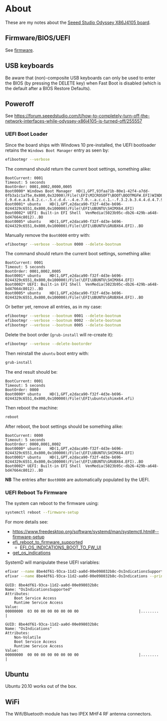 # About

These are my notes about the [Seeed Studio Odyssey X86J4105 board](https://wiki.seeedstudio.com/ODYSSEY-X86J4105/).

## Firmware/BIOS/UEFI

See [firmware](firmware/).

## USB keyboards

Be aware that (non)-composite USB keyboards can only be used to enter the BIOS
(by pressing the DELETE key) when Fast Boot is disabled (which is the default
after a BIOS Restore Defaults).

## Poweroff

See https://forum.seeedstudio.com/t/how-to-completely-turn-off-the-network-interfaces-while-odyssey-x86j4105-is-turned-off/255557

### UEFI Boot Loader

Since the board ships with Windows 10 pre-installed, the UEFI bootloader
retains the `Windows Boot Manager` entry as seen by:

```bash
efibootmgr --verbose
```

The command should return the current boot settings, something alike:

```
BootCurrent: 0001
Timeout: 5 seconds
BootOrder: 0001,0002,0000,0005
Boot0000* Windows Boot Manager	HD(1,GPT,93faa71b-80e1-42f4-a7dd-0fb3a1c1a75e,0x800,0x32000)/File(\EFI\MICROSOFT\BOOT\BOOTMGFW.EFI)WINDOWS.........x...B.C.D.O.B.J.E.C.T.=.{.9.d.e.a.8.6.2.c.-.5.c.d.d.-.4.e.7.0.-.a.c.c.1.-.f.3.2.b.3.4.4.d.4.7.9.5.}....................
Boot0001* ubuntu	HD(1,GPT,e2daca90-f32f-4d3e-b696-0244329c6551,0x800,0x100000)/File(\EFI\UBUNTU\SHIMX64.EFI)
Boot0002* UEFI: Built-in EFI Shell	VenMedia(5023b95c-db26-429b-a648-bd47664c8012)..BO
Boot0005* ubuntu	HD(1,GPT,e2daca90-f32f-4d3e-b696-0244329c6551,0x800,0x100000)/File(\EFI\UBUNTU\GRUBX64.EFI)..BO
```

Manually remove the `Boot0000` entry with:

```bash
efibootmgr --verbose --bootnum 0000 --delete-bootnum
```

The command should return the current boot settings, something alike:

```
BootCurrent: 0001
Timeout: 5 seconds
BootOrder: 0001,0002,0005
Boot0001* ubuntu	HD(1,GPT,e2daca90-f32f-4d3e-b696-0244329c6551,0x800,0x100000)/File(\EFI\UBUNTU\SHIMX64.EFI)
Boot0002* UEFI: Built-in EFI Shell	VenMedia(5023b95c-db26-429b-a648-bd47664c8012)..BO
Boot0005* ubuntu	HD(1,GPT,e2daca90-f32f-4d3e-b696-0244329c6551,0x800,0x100000)/File(\EFI\UBUNTU\GRUBX64.EFI)..BO
```

Or better yet, remove all entries, as in my case:

```bash
efibootmgr --verbose --bootnum 0001 --delete-bootnum
efibootmgr --verbose --bootnum 0002 --delete-bootnum
efibootmgr --verbose --bootnum 0005 --delete-bootnum
```

Delete the boot order (`grub-install` will re-create it):

```bash
efibootmgr --verbose --delete-bootorder
```

Then reinstall the `ubuntu` boot entry with:

```bash
grub-install
```

The end result should be:

```
BootCurrent: 0001
Timeout: 5 seconds
BootOrder: 0000
Boot0000* ubuntu	HD(1,GPT,e2daca90-f32f-4d3e-b696-0244329c6551,0x800,0x100000)/File(\EFI\ubuntu\shimx64.efi)
```

Then reboot the machine:

```bash
reboot
```

After reboot, the boot settings should be something alike:

```
BootCurrent: 0000
Timeout: 5 seconds
BootOrder: 0000,0001,0002
Boot0000* ubuntu	HD(1,GPT,e2daca90-f32f-4d3e-b696-0244329c6551,0x800,0x100000)/File(\EFI\UBUNTU\SHIMX64.EFI)
Boot0001* ubuntu	HD(1,GPT,e2daca90-f32f-4d3e-b696-0244329c6551,0x800,0x100000)/File(\EFI\UBUNTU\GRUBX64.EFI)..BO
Boot0002* UEFI: Built-in EFI Shell	VenMedia(5023b95c-db26-429b-a648-bd47664c8012)..BO
```

**NB** The entries after `Boot0000` are automatically populated by the UEFI.

### UEFI Reboot To Firmware

The system can reboot to the firmware using:

```bash
systemctl reboot --firmware-setup
```

For more details see:

* https://www.freedesktop.org/software/systemd/man/systemctl.html#--firmware-setup
* [efi_reboot_to_firmware_supported](https://github.com/systemd/systemd/blob/e7a8f6b66fa3efd298120ef5d6c972d7b4df51c7/src/shared/efi-loader.c#L70-L103)
  * [EFI_OS_INDICATIONS_BOOT_TO_FW_UI](https://github.com/systemd/systemd/blob/e7a8f6b66fa3efd298120ef5d6c972d7b4df51c7/src/shared/efi-loader.c#L31)
* [get_os_indications](https://github.com/systemd/systemd/blob/e7a8f6b66fa3efd298120ef5d6c972d7b4df51c7/src/shared/efi-loader.c#L105-L158)

SystemD will manipulate these UEFI variables:

```bash
efivar --name 8be4df61-93ca-11d2-aa0d-00e098032b8c-OsIndicationsSupported --print
efivar --name 8be4df61-93ca-11d2-aa0d-00e098032b8c-OsIndications --print
```

```
GUID: 8be4df61-93ca-11d2-aa0d-00e098032b8c
Name: "OsIndicationsSupported"
Attributes:
	Boot Service Access
	Runtime Service Access
Value:
00000000  03 00 00 00 00 00 00 00                           |........        |
```

```
GUID: 8be4df61-93ca-11d2-aa0d-00e098032b8c
Name: "OsIndications"
Attributes:
	Non-Volatile
	Boot Service Access
	Runtime Service Access
Value:
00000000  00 00 00 00 00 00 00 00                           |........        |
```

## Ubuntu

Ubuntu 20.10 works out of the box.

## WiFi

The Wifi/Bluetooth module has two IPEX MHF4 RF antenna connectors.
